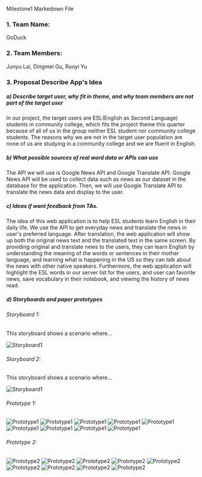 Milestone1 Markedown File
### 1. Team Name:
GoDuck

### 2. Team Members:
Junyu Lai, Dingmei Gu, Ruoyi Yu

### 3. Proposal Describe App's Idea

##### a) Describe target user, why fit in theme, and why team members are not part of the target user

In our project, the target users are ESL(English as Second Language) students in community college, which fits the project theme this quarter because of all of us in the group neither ESL student nor community college students. The reasons why we are not in the target user population are none of us are studying in a community college and we are fluent in English.

##### b) What possible sources of real word data or APIs can use

The API we will use is Google News API and Google Translate API. Google News API will be used to collect data such as news as our dataset in the database for the application. Then, we will use Google Translate API to translate the news data and display to the user.

##### c) Ideas if want feedback from TAs.

The idea of this web application is to help ESL students learn English in their daily life. We use the API to get everyday news and translate the news in user's preferred language. After translation, the web application will show up both the original news text and the translated text in the same screen. By providing original and translate news to the users, they can learn English by understanding the meaning of the words or sentences in their mother language, and learning what is happening in the US so they can talk about the news with other native speakers. Furthermore, the web application will highlight the ESL words in our server list for the users, and user can favorite news, save vocabulary in their notebook, and viewing the history of news read.

##### d) Storyboards and paper prototypes

###### Storyboard 1:

This storyboard shows a scenario where...

![Storyboard1](https://github.com/KingsleyLai/COGS121/blob/master/images/Storyboard1.png)

###### Storyboard 2:

This storyboard shows a scenario where...

![Storyboard1](https://github.com/KingsleyLai/COGS121/blob/master/images/Storyboard2.png)


###### Prototype 1:

![Prototype1](https://github.com/KingsleyLai/COGS121/blob/master/images/prototype1/Signin.png)
![Prototype1](https://github.com/KingsleyLai/COGS121/blob/master/images/prototype1/Signup.png)
![Prototype1](https://github.com/KingsleyLai/COGS121/blob/master/images/prototype1/Settings.png)
![Prototype1](https://github.com/KingsleyLai/COGS121/blob/master/images/prototype1/Home.png)
![Prototype1](https://github.com/KingsleyLai/COGS121/blob/master/images/prototype1/History.png)
![Prototype1](https://github.com/KingsleyLai/COGS121/blob/master/images/prototype1/ReadNews.png)
![Prototype1](https://github.com/KingsleyLai/COGS121/blob/master/images/prototype1/StudySets.png)
![Prototype1](https://github.com/KingsleyLai/COGS121/blob/master/images/prototype1/History.png)
![Prototype1](https://github.com/KingsleyLai/COGS121/blob/master/images/prototype1/Favorite.png)

###### Prototype 2:

![Prototype2](https://github.com/KingsleyLai/COGS121/blob/master/images/prototype2/Signin.png)
![Prototype2](https://github.com/KingsleyLai/COGS121/blob/master/images/prototype2/Signup.png)
![Prototype2](https://github.com/KingsleyLai/COGS121/blob/master/images/prototype2/StudySets.png)
![Prototype2](https://github.com/KingsleyLai/COGS121/blob/master/images/prototype2/Settings.png)
![Prototype2](https://github.com/KingsleyLai/COGS121/blob/master/images/prototype2/ReadNews-2.png)
![Prototype2](https://github.com/KingsleyLai/COGS121/blob/master/images/prototype2/Home-2.png)
![Prototype2](https://github.com/KingsleyLai/COGS121/blob/master/images/prototype2/Home-2Sidebar.png)
![Prototype2](https://github.com/KingsleyLai/COGS121/blob/master/images/prototype2/History.png)
![Prototype2](https://github.com/KingsleyLai/COGS121/blob/master/images/prototype2/Favorite.png)

